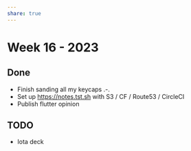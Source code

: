 ```yaml
---
share: true
---
```


# Week 16 - 2023

## Done

* Finish sanding all my keycaps .-.
* Set up https://notes.tst.sh with S3 / CF / Route53 / CircleCI
* Publish flutter opinion

## TODO

* Iota deck